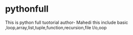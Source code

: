 # pythonfull
This is python full tuotorial
author- Mahedi
this include basic ,loop,array,list,tuple,function,recursion,file I/o,oop
